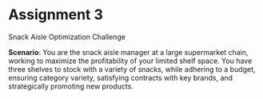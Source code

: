 # Assignment 3

Snack Aisle Optimization Challenge

**Scenario**: You are the snack aisle manager at a large supermarket chain, working to maximize the profitability of your limited shelf space. You have three shelves to stock with a variety of snacks, while adhering to a budget, ensuring category variety, satisfying contracts with key brands, and strategically promoting new products.